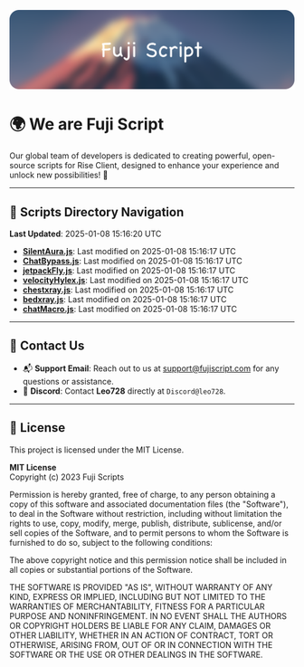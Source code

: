 ![Banner](.github/b.webp)

# 🌍 **We are Fuji Script**

Our global team of developers is dedicated to creating powerful, open-source scripts for Rise Client, designed to enhance your experience and unlock new possibilities! 🌟

---
<!-- SCRIPTS_NAVIGATION_START -->
## 📂 **Scripts Directory Navigation**

**Last Updated**: 2025-01-08 15:16:20 UTC

- **[SilentAura.js](scripts/SilentAura.js)**: Last modified on 2025-01-08 15:16:17 UTC
- **[ChatBypass.js](scripts/ChatBypass.js)**: Last modified on 2025-01-08 15:16:17 UTC
- **[jetpackFly.js](scripts/jetpackFly.js)**: Last modified on 2025-01-08 15:16:17 UTC
- **[velocityHylex.js](scripts/velocityHylex.js)**: Last modified on 2025-01-08 15:16:17 UTC
- **[chestxray.js](scripts/chestxray.js)**: Last modified on 2025-01-08 15:16:17 UTC
- **[bedxray.js](scripts/bedxray.js)**: Last modified on 2025-01-08 15:16:17 UTC
- **[chatMacro.js](scripts/chatMacro.js)**: Last modified on 2025-01-08 15:16:17 UTC

<!-- SCRIPTS_NAVIGATION_END -->

---

## 💬 **Contact Us**  
- 📬 **Support Email**: Reach out to us at [support@fujiscript.com](mailto:support@fujiscript.com) for any questions or assistance.  
- 💬 **Discord**: Contact **Leo728** directly at `Discord@leo728`.

---

## 📜 **License**

This project is licensed under the MIT License.  

**MIT License**  
Copyright (c) 2023 Fuji Scripts  

Permission is hereby granted, free of charge, to any person obtaining a copy of this software and associated documentation files (the "Software"), to deal in the Software without restriction, including without limitation the rights to use, copy, modify, merge, publish, distribute, sublicense, and/or sell copies of the Software, and to permit persons to whom the Software is furnished to do so, subject to the following conditions:  

The above copyright notice and this permission notice shall be included in all copies or substantial portions of the Software.  

THE SOFTWARE IS PROVIDED "AS IS", WITHOUT WARRANTY OF ANY KIND, EXPRESS OR IMPLIED, INCLUDING BUT NOT LIMITED TO THE WARRANTIES OF MERCHANTABILITY, FITNESS FOR A PARTICULAR PURPOSE AND NONINFRINGEMENT. IN NO EVENT SHALL THE AUTHORS OR COPYRIGHT HOLDERS BE LIABLE FOR ANY CLAIM, DAMAGES OR OTHER LIABILITY, WHETHER IN AN ACTION OF CONTRACT, TORT OR OTHERWISE, ARISING FROM, OUT OF OR IN CONNECTION WITH THE SOFTWARE OR THE USE OR OTHER DEALINGS IN THE SOFTWARE.  
